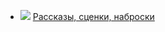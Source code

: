 * ![](/books/prose_classic/Даниил%20Иванович%20Хармс/Рассказы,%20сценки,%20наброски.jpg) [Рассказы, сценки, наброски](/books/prose_classic/Даниил%20Иванович%20Хармс/Рассказы,%20сценки,%20наброски)
